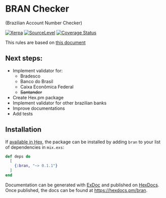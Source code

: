 # BRAN Checker

(Brazilian Account Number Checker)

[![Xerpa](https://circleci.com/gh/Xerpa/bran_checker.svg?style=shield)](https://circleci.com/gh/Xerpa/bran_checker) [![SourceLevel](https://app.sourcelevel.io/github/Xerpa/bran_checker.svg)](https://app.sourcelevel.io/github/Xerpa/bran_checker) [![Coverage Status](https://coveralls.io/repos/github/Xerpa/bran_checker/badge.svg?branch=master)](https://coveralls.io/github/Xerpa/bran_checker?branch=master)

This rules are based on [this document](http://177.153.6.25/ercompany.com.br/boleto/laravel-boleto-master/manuais/Regras%20Validacao%20Conta%20Corrente%20VI_EPS.pdf)

## Next steps:

-   Implement validator for:
    -   Bradesco
    -   Banco do Brasil
    -   Caixa Econômica Federal
    -   ~~Santander~~
-   Create Hex.pm package
-   Implement validator for other brazilian banks
-   Improve documentations
-   Add tests

## Installation

If [available in Hex](https://hex.pm/docs/publish), the package can be installed
by adding `bran` to your list of dependencies in `mix.exs`:

```elixir
def deps do
  [
    {:bran, "~> 0.1.1"}
  ]
end
```

Documentation can be generated with [ExDoc](https://github.com/elixir-lang/ex_doc)
and published on [HexDocs](https://hexdocs.pm). Once published, the docs can
be found at <https://hexdocs.pm/bran>.
